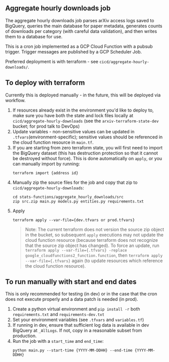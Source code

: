 ## Aggregate hourly downloads job

The aggregate hourly downloads job parses arXiv access logs saved to BigQuery, queries the main database for paper metadata, generates counts of downloads per category (with careful data validation), and then writes them to a database for use.

This is a cron job implemented as a GCP Cloud Function with a pubsub trigger. Trigger messages are published by a GCP Scheduler Job.

Preferred deployment is with terraform - see `cicd/aggregate-hourly-downloads/`.

## To deploy with terraform

Currently this is deployed manually - in the future, this will be deployed via workflow.

1. If resources already exist in the environment you'd like to deploy to, make sure you have both the state and lock files locally at `cicd/aggregate-hourly-downloads` (see the `arxiv-terraform-state-dev` bucket; for prod talk to DevOps)
1. Update variables - non-sensitive values can be updated in `.tfvars`(environment-specific); sensitive values should be referenced in the cloud function resource in `main.tf`.
1. If you are starting from zero terraform state, you will first need to import the BigQuery dataset (this has destruction protection so that it cannot be destroyed without force). This is done automatically on `apply`, or you can manually import by running:
    ```
    terraform import {address id}
    ```
4. Manually zip the source files for the job and copy that zip to `cicd/aggregate-hourly-downloads`:
    ```
    cd stats-functions/aggregate_hourly_downloads/src
    zip src.zip main.py models.py entities.py requirements.txt
    ```
5. Apply
    ```
    terraform apply --var-file={dev.tfvars or prod.tfvars}
    ```
    > Note: The current terraform does not version the source zip object in the bucket, so subsequent `apply` executions may not update the cloud function resource (because terraform does not recognize that the source zip object has changed). To force an update, run `terraform apply --var-file={.tfvars} -replace google_cloudfunctions2_function.function`, then `terraform apply --var-file={.tfvars}` again (to update resources which reference the cloud function resource).

## To run manually with start and end dates

This is only recommended for testing (in dev) or in the case that the cron does not execute properly and a data patch is needed (in prod).

1. Create a python virtual environment and `pip install -r` both `requirements.txt` and `requirements-dev.txt`
1. Set your environment variables (see `.tfvars` and `variables.tf`)
1. If running in dev, ensure that sufficient log data is available in dev BigQuery at `_AllLogs`. If not, copy in a reasonable subset from production.
1. Run the job with a `start_time` and `end_time`:
    ```
    python main.py --start-time {YYYY-MM-DDHH} --end-time {YYYY-MM-DDHH}
    ```